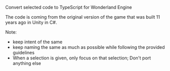 Convert selected code to TypeScript for Wonderland Engine

The code is coming from the original version of the game that was built 11 years ago in Unity in C#.

Note:

- keep intent of the same
- keep naming the same as much as possible while following the provided guidelines
- When a selection is given, only focus on that selection; Don't port anything else
